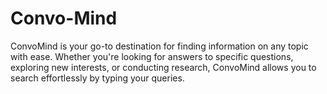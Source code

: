 # Convo-Mind
ConvoMind is your go-to destination for finding information on any topic with ease. Whether you're looking for answers to specific questions, exploring new interests, or conducting research, ConvoMind allows you to search effortlessly by typing your queries. 
